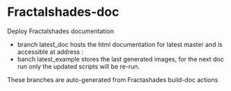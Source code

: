 # Fractalshades-doc
Deploy Fractalshades documentation

  - branch latest_doc hosts the html documentation for latest master and is accessible at address :
  - banch latest_example stores the last generated images, for the next doc run only the updated scripts will be re-run.

These branches are auto-generated from Fractashades build-doc actions
